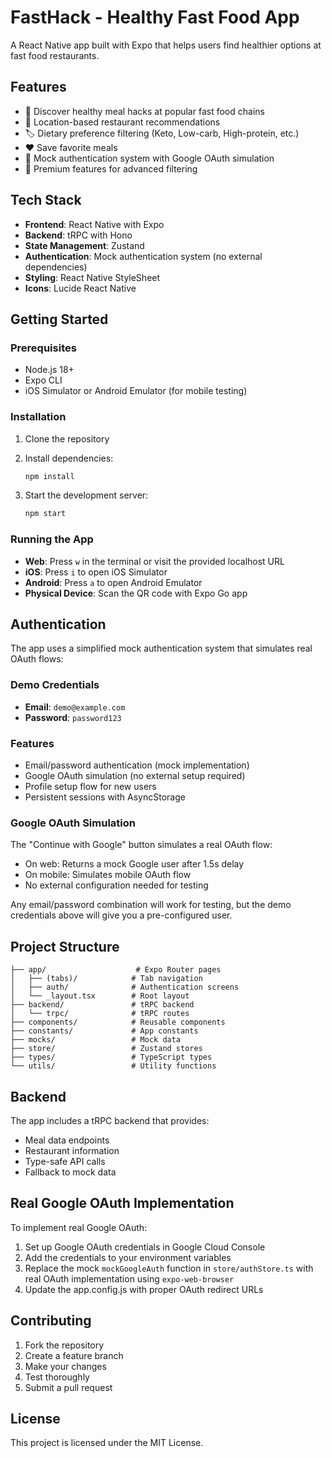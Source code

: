 # FastHack - Healthy Fast Food App

A React Native app built with Expo that helps users find healthier options at fast food restaurants.

## Features

- 🍔 Discover healthy meal hacks at popular fast food chains
- 📍 Location-based restaurant recommendations
- 🏷️ Dietary preference filtering (Keto, Low-carb, High-protein, etc.)
- ❤️ Save favorite meals
- 👤 Mock authentication system with Google OAuth simulation
- 💎 Premium features for advanced filtering

## Tech Stack

- **Frontend**: React Native with Expo
- **Backend**: tRPC with Hono
- **State Management**: Zustand
- **Authentication**: Mock authentication system (no external dependencies)
- **Styling**: React Native StyleSheet
- **Icons**: Lucide React Native

## Getting Started

### Prerequisites

- Node.js 18+
- Expo CLI
- iOS Simulator or Android Emulator (for mobile testing)

### Installation

1. Clone the repository
2. Install dependencies:
   ```bash
   npm install
   ```

3. Start the development server:
   ```bash
   npm start
   ```

### Running the App

- **Web**: Press `w` in the terminal or visit the provided localhost URL
- **iOS**: Press `i` to open iOS Simulator
- **Android**: Press `a` to open Android Emulator
- **Physical Device**: Scan the QR code with Expo Go app

## Authentication

The app uses a simplified mock authentication system that simulates real OAuth flows:

### Demo Credentials
- **Email**: `demo@example.com`
- **Password**: `password123`

### Features
- Email/password authentication (mock implementation)
- Google OAuth simulation (no external setup required)
- Profile setup flow for new users
- Persistent sessions with AsyncStorage

### Google OAuth Simulation
The "Continue with Google" button simulates a real OAuth flow:
- On web: Returns a mock Google user after 1.5s delay
- On mobile: Simulates mobile OAuth flow
- No external configuration needed for testing

Any email/password combination will work for testing, but the demo credentials above will give you a pre-configured user.

## Project Structure

```
├── app/                    # Expo Router pages
│   ├── (tabs)/            # Tab navigation
│   ├── auth/              # Authentication screens
│   └── _layout.tsx        # Root layout
├── backend/               # tRPC backend
│   └── trpc/              # tRPC routes
├── components/            # Reusable components
├── constants/             # App constants
├── mocks/                 # Mock data
├── store/                 # Zustand stores
├── types/                 # TypeScript types
└── utils/                 # Utility functions
```

## Backend

The app includes a tRPC backend that provides:
- Meal data endpoints
- Restaurant information
- Type-safe API calls
- Fallback to mock data

## Real Google OAuth Implementation

To implement real Google OAuth:

1. Set up Google OAuth credentials in Google Cloud Console
2. Add the credentials to your environment variables
3. Replace the mock `mockGoogleAuth` function in `store/authStore.ts` with real OAuth implementation using `expo-web-browser`
4. Update the app.config.js with proper OAuth redirect URLs

## Contributing

1. Fork the repository
2. Create a feature branch
3. Make your changes
4. Test thoroughly
5. Submit a pull request

## License

This project is licensed under the MIT License.